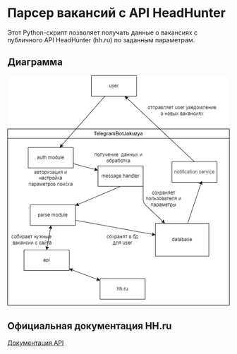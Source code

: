 # Парсер вакансий с API HeadHunter

Этот Python-скрипт позволяет получать данные о вакансиях с публичного API HeadHunter (hh.ru) по заданным параметрам.

## Диаграмма

![Диаграмма](/img/hh_parse_tgbot.png)

## Официальная документация HH.ru

[Документация API](https://api.hh.ru/openapi/redoc#section/Obshaya-informaciya)
